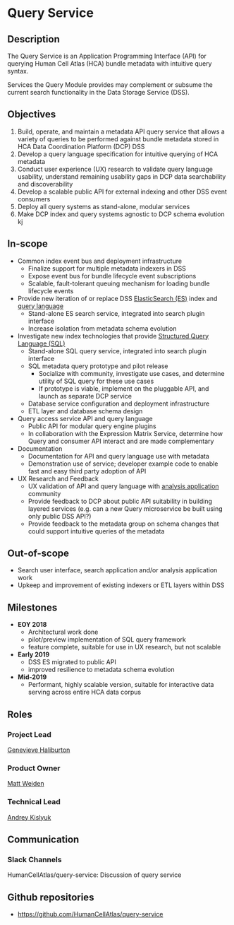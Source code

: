 
# Query Service


## Description
The Query Service is an Application Programming Interface (API) for querying Human Cell Atlas (HCA) bundle metadata with intuitive query syntax.

Services the Query Module provides may complement or subsume the current search functionality in the Data Storage Service (DSS).

## Objectives
1. Build, operate, and maintain a metadata API query service that allows a variety of queries to be performed against bundle metadata stored in HCA Data Coordination Platform (DCP) DSS
1. Develop a query language specification for intuitive querying of HCA metadata
1. Conduct user experience (UX) research to validate query language usability, understand remaining usability gaps in DCP data searchability and discoverability
1. Develop a scalable public API for external indexing and other DSS event consumers
1. Deploy all query systems as stand-alone, modular services
1. Make DCP index and query systems agnostic to DCP schema evolution
kj
## In-scope
* Common index event bus and deployment infrastructure
    * Finalize support for multiple metadata indexers in DSS
    * Expose event bus for bundle lifecycle event subscriptions
    * Scalable, fault-tolerant queuing mechanism for loading bundle lifecycle events
* Provide new iteration of or replace DSS [ElasticSearch (ES)](https://www.elastic.co) index and [query language](https://www.elastic.co/guide/en/elasticsearch/reference/current/_introducing_the_query_language.html)
    * Stand-alone ES search service, integrated into search plugin interface
    * Increase isolation from metadata schema evolution
* Investigate new index technologies that provide [Structured Query Language (SQL)](https://en.wikipedia.org/wiki/SQL)
    * Stand-alone SQL query service, integrated into search plugin interface
    * SQL metadata query prototype and pilot release
        * Socialize with community, investigate use cases, and determine utility of SQL query for these use cases
        * If prototype is viable, implement on the pluggable API, and launch as separate DCP service
    * Database service configuration and deployment infrastructure
    * ETL layer and database schema design
* Query access service API and query language
    * Public API for modular query engine plugins
    * In collaboration with the Expression Matrix Service, determine how Query and consumer API interact and are made complementary
* Documentation
    * Documentation for API and query language use with metadata
    * Demonstration use of service; developer example code to enable fast and easy third party adoption of API
* UX Research and Feedback
    * UX validation of API and query language with [analysis application](https://www.humancellatlas.org/data-sharing) community
    * Provide feedback to DCP about public API suitability in building layered services (e.g. can a new Query microservice be built using only public DSS API?)
    * Provide feedback to the metadata group on schema changes that could support intuitive queries of the metadata

## Out-of-scope
* Search user interface, search application and/or analysis application work
* Upkeep and improvement of existing indexers or ETL layers within DSS

## Milestones

* **EOY 2018**
    * Architectural work done
    * pilot/preview implementation of SQL query framework
    * feature complete, suitable for use in UX research, but not scalable
* **Early 2019**
    * DSS ES migrated to public API
    * improved resilience to metadata schema evolution
* **Mid-2019**
    * Performant, highly scalable version, suitable for interactive data serving across entire HCA data corpus


## Roles

### Project Lead
[Genevieve Haliburton](mailto:ghaliburton@chanzuckerberg.com)

### Product Owner
[Matt Weiden](mailto:mweiden@chanzuckerberg.com)

### Technical Lead
[Andrey Kislyuk](mailto:akislyuk@chanzuckerberg.com)


## Communication

### Slack Channels
HumanCellAtlas/query-service: Discussion of query service

## Github repositories
* https://github.com/HumanCellAtlas/query-service
